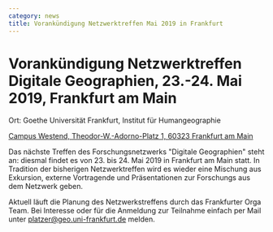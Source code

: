 ```yaml
---
category: news
title: Vorankündigung Netzwerktreffen Mai 2019 in Frankfurt
---
```


# **Vorankündigung Netzwerktreffen Digitale Geographien**, 23.-24. Mai 2019, Frankfurt am Main  


Ort: Goethe Universität Frankfurt, Institut für Humangeographie

[Campus Westend, Theodor-W.-Adorno-Platz 1, 60323 Frankfurt am Main](https://www.openstreetmap.org/?mlat=50.1283&mlon=8.6677#map=15/50.1283/8.6677)



Das nächste Treffen des Forschungsnetzwerks "Digitale Geographien" steht an: diesmal findet es 
von 23. bis 24. Mai 2019 in Frankfurt am Main statt. In Tradition der bisherigen Netzwerktreffen wird es wieder
eine Mischung aus Exkursion, externe Vortragende und Präsentationen zur Forschungs aus dem Netzwerk geben.

Aktuell läuft die Planung des Netzwerkstreffens durch das Frankfurter Orga Team. Bei Interesse oder für die
Anmeldung zur Teilnahme einfach per Mail  unter [platzer@geo.uni-frankfurt.de](mailto:platzer@geo.uni-frankfurt.de) melden.